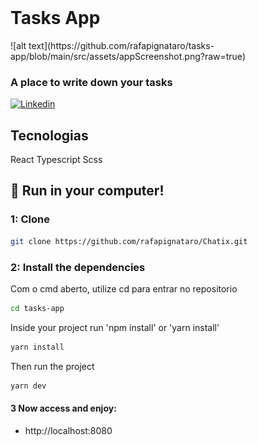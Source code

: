 <br />
<h1>Tasks App</h1>
![alt text](https://github.com/rafapignataro/tasks-app/blob/main/src/assets/appScreenshot.png?raw=true)
<h3>A place to write down your tasks</h3>
<a href="https://www.linkedin.com/in/rafael-pignataro/"><img alt="Linkedin" src="https://img.shields.io/badge/-Linkedin-blue" /></a>
</p>

## Tecnologias
  React
  Typescript
  Scss

## :rocket: Run in your computer!

### 1: Clone

```sh
git clone https://github.com/rafapignataro/Chatix.git
```

### 2: Install the dependencies
Com o cmd aberto, utilize cd para entrar no repositorio

```sh
cd tasks-app
```

Inside your project run 'npm install' or 'yarn install'
```sh
yarn install
```

Then run the project
```sh
yarn dev
```

#### 3 Now access and enjoy: 
- http://localhost:8080
